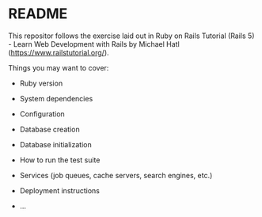 # README

This repositor follows the exercise laid out in Ruby on Rails Tutorial (Rails 5) - Learn Web Development with Rails by Michael Hatl (https://www.railstutorial.org/).

Things you may want to cover:

* Ruby version

* System dependencies

* Configuration

* Database creation

* Database initialization

* How to run the test suite

* Services (job queues, cache servers, search engines, etc.)

* Deployment instructions

* ...
